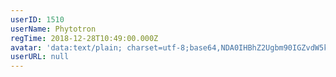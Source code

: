 ```yaml
---
userID: 1510
userName: Phytotron
regTime: 2018-12-28T10:49:00.000Z
avatar: 'data:text/plain; charset=utf-8;base64,NDA0IHBhZ2Ugbm90IGZvdW5kCg=='
userURL: null
---
```



